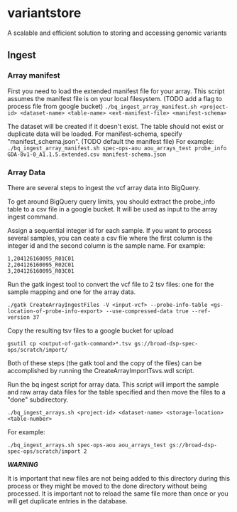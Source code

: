 # variantstore
A scalable and efficient solution to storing and accessing genomic variants

## Ingest
### Array manifest
First you need to load the extended manifest file for your array. This script assumes the manifest file is on your local filesystem. (TODO add a flag to process file from google bucket)
`./bq_ingest_array_manifest.sh <project-id> <dataset-name> <table-name> <ext-manifest-file> <manifest-schema>`

The dataset will be created if it doesn't exist. The table should not exist or duplicate data will be loaded. For manifest-schema, specify "manifest_schema.json". (TODO default the manifest file) For example: `./bq_ingest_array_manifest.sh spec-ops-aou aou_arrays_test probe_info GDA-8v1-0_A1.1.5.extended.csv manifest-schema.json`

### Array Data
There are several steps to ingest the vcf array data into BigQuery.

To get around BigQuery query limits, you should extract the probe_info table to a csv file in a google bucket. It will be used as input to the array ingest command.


Assign a sequential integer id for each sample. If you want to process several samples, you can ceate a csv file where the first column is the integer id and the second column is the sample name. For example:

	1,204126160095_R01C01
	2,204126160095_R02C01
	3,204126160095_R03C01

Run the gatk ingest tool to convert the vcf file to 2 tsv files: one for the sample mapping and one for the array data. 

	./gatk CreateArrayIngestFiles -V <input-vcf> --probe-info-table <gs-location-of-probe-info-export> --use-compressed-data true --ref-version 37

Copy the resulting tsv files to a google bucket for upload 

	gsutil cp <output-of-gatk-command>*.tsv gs://broad-dsp-spec-ops/scratch/import/

Both of these steps (the gatk tool and the copy of the files) can be accomplished by running the CreateArrayImportTsvs.wdl script.

Run the bq ingest script for array data. This script will import the sample and raw array data files for the table specified and then move the files to a "done" subdirectory.

	./bq_ingest_arrays.sh <project-id> <dataset-name> <storage-location> <table-number>
	
For example:

	./bq_ingest_arrays.sh spec-ops-aou aou_arrays_test gs://broad-dsp-spec-ops/scratch/import 2

_**WARNING**_ 

It is important that new files are not being added to this directory during this process or they might be moved to the done directory without being processed. It is important not to reload the same file more than once or you will get duplicate entries in the database. 


